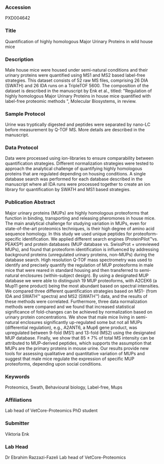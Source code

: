 ### Accession
PXD004642

### Title
Quantification of highly homologous Major Urinary Proteins in wild house mice

### Description
Male house mice were housed under semi-natural conditions and their urinary proteins were quantified using MS1 and MS2 based label-free strategies. This dataset consists of 52 raw MS files, comprising 26 DIA (SWATH) and 26 IDA runs on a TripleTOF 5600. The composition of the dataset is described in the manuscript by Enk et al., titled: "Regulation of highly homologous Major Urinary Proteins in house mice quantified with label-free proteomic methods ", Molecular Biosystems, in review.

### Sample Protocol
Urine was tryptically digested and peptides were separated by nano-LC before measurement by Q-TOF MS. More details are described in the manuscript.

### Data Protocol
Data were processed using ion-libraries to ensure comparability between quantification strategies. Different normalization strategies were tested to approach the analytical challenge of quantifying highly homologous proteins that are regulated depending on housing conditions. A single database search was performed for each database described in the manuscript where all IDA runs were processed together to create an ion library for quantification by SWATH and MS1 based strategies.

### Publication Abstract
Major urinary proteins (MUPs) are highly homologous proteoforms that function in binding, transporting and releasing pheromones in house mice. The main analytical challenge for studying variation in MUPs, even for state-of-the-art proteomics techniques, is their high degree of amino acid sequence homology. In this study we used unique peptides for proteoform-specific identification. We applied different search engines (ProteinPilot&#x2122;vs. PEAKS&#xae;) and protein databases (MUP database vs. SwissProt + unreviewed MUPs), and found that proteoform identification is influenced by addressing background proteins (unregulated urinary proteins, non-MUPs) during the database search. High resolution Q-TOF mass spectrometry was used to identify and precisely quantify the regulation of MUP proteoforms in male mice that were reared in standard housing and then transferred to semi-natural enclosures (within-subject design). By using a designated MUP database we were able to distinguish 19 MUP proteoforms, with A2CEK6 (a Mup11 gene product) being the most abundant based on spectral intensities. We compared three different quantification strategies based on MS1- (from IDA and SWATH&#x2122; spectra) and MS2 (SWATH&#x2122;) data, and the results of these methods were correlated. Furthermore, three data normalization methods were compared and we found that increased statistical significance of fold-changes can be achieved by normalization based on urinary protein concentrations. We show that male mice living in semi-natural enclosures significantly up-regulated some but not all MUPs (differential regulation), e.g., A2ANT6, a Mup6 gene product, was upregulated between 9-fold (MS1) and 13-fold (MS2) using the designated MUP database. Finally, we show that 85 &#xb1; 7% of total MS intensity can be attributed to MUP-derived peptides, which supports the assumption that MUPs are the primary proteins in mouse urine. Our results provide new tools for assessing qualitative and quantitative variation of MUPs and suggest that male mice regulate the expression of specific MUP proteoforms, depending upon social conditions.

### Keywords
Proteomics, Swath, Behavioural biology, Label-free, Mups

### Affiliations
Lab head of VetCore-Proteomics
PhD student

### Submitter
Viktoria Enk

### Lab Head
Dr Ebrahim Razzazi-Fazeli
Lab head of VetCore-Proteomics



